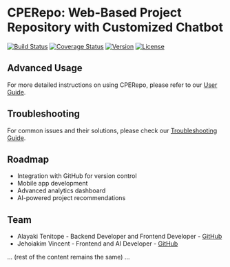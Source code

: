 # CPERepo: Web-Based Project Repository with Customized Chatbot

[![Build Status](https://travis-ci.org/AOTRA68/cpe_repo.svg?branch=master)](https://travis-ci.org/AOTRA68/cpe_repo)
[![Coverage Status](https://coveralls.io/repos/github/AOTRA68/cpe_repo/badge.svg?branch=master)](https://coveralls.io/github/AOTRA68/cpe_repo?branch=master)
[![Version](https://img.shields.io/github/v/release/AOTRA68/cpe_repo)](https://github.com/AOTRA68/cpe_repo/releases)
[![License](https://img.shields.io/github/license/AOTRA68/cpe_repo)](https://github.com/AOTRA68/cpe_repo/blob/master/LICENSE.md)

## Advanced Usage

For more detailed instructions on using CPERepo, please refer to our [User Guide](docs/USER_GUIDE.md).

## Troubleshooting

For common issues and their solutions, please check our [Troubleshooting Guide](docs/TROUBLESHOOTING.md).

## Roadmap

- Integration with GitHub for version control
- Mobile app development
- Advanced analytics dashboard
- AI-powered project recommendations

## Team

- Alayaki Tenitope - Backend Developer and Frontend Developer  - [GitHub](https://github.com/AOTRA68)
- Jehoiakim Vincent - Frontend and AI Developer - [GitHub](https://github.com/janesmith)

... (rest of the content remains the same) ...
